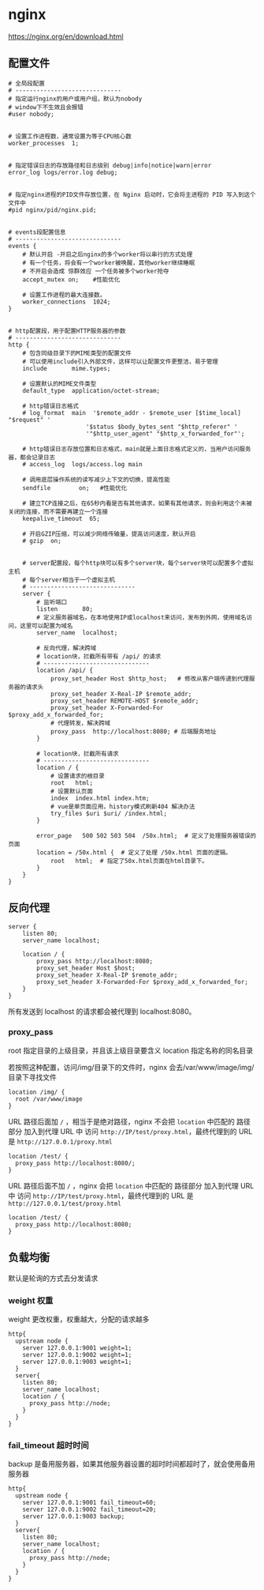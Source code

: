 # nginx

https://nginx.org/en/download.html

## 配置文件

```nginx
# 全局段配置
# ------------------------------
# 指定运行nginx的用户或用户组，默认为nobody
# window下不生效且会报错
#user nobody;


# 设置工作进程数，通常设置为等于CPU核心数
worker_processes  1;


# 指定错误日志的存放路径和日志级别 debug|info|notice|warn|error
error_log logs/error.log debug;


# 指定nginx进程的PID文件存放位置，在 Nginx 启动时，它会将主进程的 PID 写入到这个文件中
#pid nginx/pid/nginx.pid;


# events段配置信息
# ------------------------------
events {
    # 默认开启 -开启之后nginx的多个worker将以串行的方式处理
    # 有一个任务，将会有一个worker被唤醒，其他worker继续睡眠
    # 不开启会造成 惊群效应 一个任务被多个worker抢夺
    accept_mutex on;    #性能优化

    # 设置工作进程的最大连接数。
    worker_connections  1024;
}


# http配置段，用于配置HTTP服务器的参数
# ------------------------------
http {
    # 包含同级目录下的MIME类型的配置文件
    # 可以使用include引入外部文件，这样可以让配置文件更整洁，易于管理
    include       mime.types;

    # 设置默认的MIME文件类型
    default_type  application/octet-stream;

    # http错误日志格式
    # log_format  main  '$remote_addr - $remote_user [$time_local] "$request" '
                      '$status $body_bytes_sent "$http_referer" '
                      '"$http_user_agent" "$http_x_forwarded_for"';

    # http错误日志存放位置和日志格式，main就是上面日志格式定义的，当用户访问服务器，都会记录日志
    # access_log  logs/access.log main

    # 调用底层操作系统的读写减少上下文的切换，提高性能
    sendfile        on;   #性能优化

    # 建立TCP连接之后，在65秒内看是否有其他请求，如果有其他请求，则会利用这个未被关闭的连接，而不需要再建立一个连接
    keepalive_timeout  65;

    # 开启GZIP压缩，可以减少网络传输量，提高访问速度，默认开启
    # gzip  on;


    # server配置段，每个http块可以有多个server块，每个server块可以配置多个虚拟主机
    # 每个server相当于一个虚拟主机
    # ------------------------------
    server {
        # 监听端口
        listen       80;
        # 定义服务器域名，在本地使用IP或localhost来访问，发布到外网，使用域名访问，这里可以配置为域名
        server_name  localhost;

        # 反向代理，解决跨域
        # location块，拦截所有带有 /api/ 的请求
        # ------------------------------
        location /api/ {
            proxy_set_header Host $http_host;   # 修改从客户端传递到代理服务器的请求头
            proxy_set_header X-Real-IP $remote_addr;
            proxy_set_header REMOTE-HOST $remote_addr;
            proxy_set_header X-Forwarded-For $proxy_add_x_forwarded_for;
            # 代理转发，解决跨域
            proxy_pass  http://localhost:8080; # 后端服务地址
        }

        # location块，拦截所有请求
        # ------------------------------
        location / {
            # 设置请求的根目录
            root   html;
            # 设置默认页面
            index  index.html index.htm;
            # vue是单页面应用，history模式刷新404 解决办法
            try_files $uri $uri/ /index.html;
        }

        error_page   500 502 503 504  /50x.html;  # 定义了处理服务器错误的页面
        location = /50x.html {  # 定义了处理 /50x.html 页面的逻辑。
            root   html;  # 指定了50x.html页面在html目录下。
        }
    }
}
```

## 反向代理

```nginx
server {
    listen 80;
    server_name localhost;

    location / {
        proxy_pass http://localhost:8080;
        proxy_set_header Host $host;
        proxy_set_header X-Real-IP $remote_addr;
        proxy_set_header X-Forwarded-For $proxy_add_x_forwarded_for;
    }
}
```

所有发送到 localhost 的请求都会被代理到 localhost:8080。

### proxy_pass

root 指定目录的上级目录，并且该上级目录要含义 location 指定名称的同名目录

若按照这种配置，访问/img/目录下的文件时，nginx 会去/var/www/image/img/目录下寻找文件

```nginx
location /img/ {
  root /var/www/image
}
```

URL 路径后面加 `/` ，相当于是绝对路径，nginx 不会把 `location` 中匹配的 路径部分 加入到代理 URL 中
访问 `http://IP/test/proxy.html`，最终代理到的 URL 是 `http://127.0.0.1/proxy.html`

```nginx
location /test/ {
  proxy_pass http://localhost:8080/;
}
```

URL 路径后面不加 `/` ，nginx 会把 `location` 中匹配的 路径部分 加入到代理 URL 中
访问 `http://IP/test/proxy.html`，最终代理到的 URL 是 `http://127.0.0.1/test/proxy.html`

```nginx
location /test/ {
  proxy_pass http://localhost:8080;
}
```

## 负载均衡

默认是轮询的方式去分发请求

### weight 权重

weight 更改权重，权重越大，分配的请求越多

```nginx
http{
  upstream node {
    server 127.0.0.1:9001 weight=1;
    server 127.0.0.1:9002 weight=1;
    server 127.0.0.1:9003 weight=1;
  }
  server{
    listen 80;
    server_name localhost;
    location / {
      proxy_pass http://node;
    }
  }
}
```

### fail_timeout 超时时间

backup 是备用服务器，如果其他服务器设置的超时时间都超时了，就会使用备用服务器

```nginx
http{
  upstream node {
    server 127.0.0.1:9001 fail_timeout=60;
    server 127.0.0.1:9002 fail_timeout=20;
    server 127.0.0.1:9003 backup;
  }
  server{
    listen 80;
    server_name localhost;
    location / {
      proxy_pass http://node;
    }
  }
}
```
